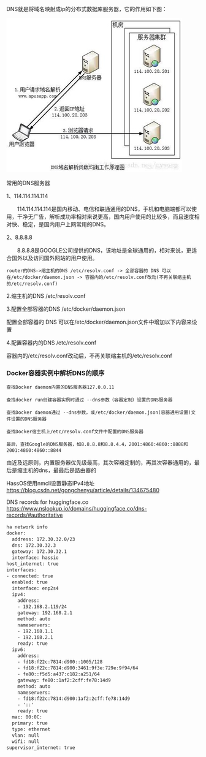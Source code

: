 
DNS就是将域名映射成ip的分布式数据库服务器，它的作用如下图：

![这是图片](../img/Network-dns-3.jpg "Magic Gardens")

常用的DNS服务器

1、114.114.114.114

　　114.114.114.114是国内移动、电信和联通通用的DNS，手机和电脑端都可以使用，干净无广告，解析成功率相对来说更高，国内用户使用的比较多，而且速度相对快、稳定，是国内用户上网常用的DNS。

2、8.8.8.8

　　8.8.8.8是GOOGLE公司提供的DNS，该地址是全球通用的，相对来说，更适合国外以及访问国外网站的用户使用。


~~~
router的DNS->缩主机的DNS /etc/resolv.conf -> 全部容器的 DNS 可以在/etc/docker/daemon.json -> 容器内的/etc/resolv.conf改动(不再关联缩主机的/etc/resolv.conf)
~~~

2.缩主机的DNS /etc/resolv.conf

3.配置全部容器的DNS /etc/docker/daemon.json

配置全部容器的 DNS 可以在/etc/docker/daemon.json文件中增加以下内容来设置

4.配置容器内的DNS /etc/resolv.conf

容器内的/etc/resolv.conf改动后，不再关联缩主机的/etc/resolv.conf


### Docker容器实例中解析DNS的顺序
~~~
查找Docker daemon内置的DNS服务器127.0.0.11

查找docker run创建容器实例时通过 --dns参数（容器定制）设置的DNS服务器

查找Docker daemon通过 --dns参数，或/etc/docker/daemon.json(容器通用设置)文件设置的DNS服务器

查找Docker宿主机上/etc/resolv.conf文件中配置的DNS服务器

最后，查找Google的DNS服务器，如8.8.8.8和8.8.4.4，2001:4860:4860::8888和2001:4860:4860::8844
~~~
由近及远原则，内置服务器优先级最高，其次容器定制的，再其次容器通用的，最后是缩主机的dns，最最后是路由器的


HassOS使用nmcli设置静态IPv4地址
https://blog.csdn.net/gongchenyu/article/details/134675480

DNS records for huggingface.co
https://www.nslookup.io/domains/huggingface.co/dns-records/#authoritative

~~~
ha network info                     
docker:
  address: 172.30.32.0/23
  dns: 172.30.32.3
  gateway: 172.30.32.1
  interface: hassio
host_internet: true
interfaces:
- connected: true
  enabled: true
  interface: enp2s4
  ipv4:
    address:
    - 192.168.2.119/24
    gateway: 192.168.2.1
    method: auto
    nameservers:
    - 192.168.1.1
    - 192.168.2.1
    ready: true
  ipv6:
    address:
    - fd18:f22c:7814:d900::1005/128
    - fd18:f22c:7814:d900:3461:9f3e:729e:9f94/64
    - fe80::f5d5:a437:c182:a251/64
    gateway: fe80::1af2:2cff:fe78:14d9
    method: auto
    nameservers:
    - fd18:f22c:7814:d900:1af2:2cff:fe78:14d9
    - '::'
    ready: true
  mac: 00:0C:
  primary: true
  type: ethernet
  vlan: null
  wifi: null
supervisor_internet: true



~~~
